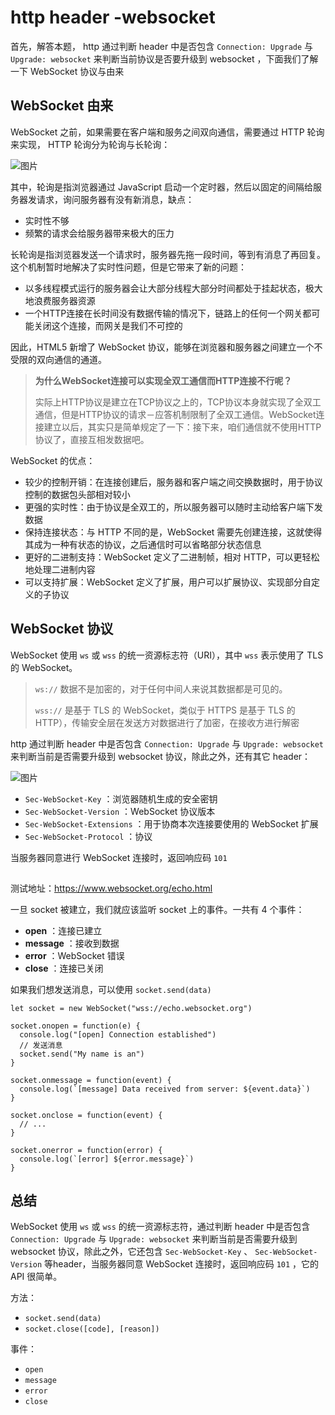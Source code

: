 # http header -websocket

首先，解答本题， http 通过判断 header 中是否包含 `Connection: Upgrade` 与 `Upgrade: websocket` 来判断当前协议是否要升级到 websocket ，下面我们了解一下 WebSocket 协议与由来

## WebSocket 由来

WebSocket 之前，如果需要在客户端和服务之间双向通信，需要通过 HTTP 轮询来实现， HTTP 轮询分为轮询与长轮询：

![图片](https://mmbiz.qpic.cn/mmbiz/bwG40XYiaOKkQObgjMYF8aHkFSsl7YKbmlV3NCOmRAp8a30R1McMVlLRjooooMN7dkqnB3abfdVBvYcMDv3QKyg/640?wx_fmt=other&tp=webp&wxfrom=5&wx_lazy=1&wx_co=1)

其中，轮询是指浏览器通过 JavaScript 启动一个定时器，然后以固定的间隔给服务器发请求，询问服务器有没有新消息，缺点：

- 实时性不够
- 频繁的请求会给服务器带来极大的压力

长轮询是指浏览器发送一个请求时，服务器先拖一段时间，等到有消息了再回复。这个机制暂时地解决了实时性问题，但是它带来了新的问题：

- 以多线程模式运行的服务器会让大部分线程大部分时间都处于挂起状态，极大地浪费服务器资源
- 一个HTTP连接在长时间没有数据传输的情况下，链路上的任何一个网关都可能关闭这个连接，而网关是我们不可控的

因此，HTML5 新增了 WebSocket 协议，能够在浏览器和服务器之间建立一个不受限的双向通信的通道。

> **为什么WebSocket连接可以实现全双工通信而HTTP连接不行呢？**
>
> 实际上HTTP协议是建立在TCP协议之上的，TCP协议本身就实现了全双工通信，但是HTTP协议的请求－应答机制限制了全双工通信。WebSocket连接建立以后，其实只是简单规定了一下：接下来，咱们通信就不使用HTTP协议了，直接互相发数据吧。

WebSocket 的优点：

- 较少的控制开销：在连接创建后，服务器和客户端之间交换数据时，用于协议控制的数据包头部相对较小
- 更强的实时性：由于协议是全双工的，所以服务器可以随时主动给客户端下发数据
- 保持连接状态：与 HTTP 不同的是，WebSocket 需要先创建连接，这就使得其成为一种有状态的协议，之后通信时可以省略部分状态信息
- 更好的二进制支持：WebSocket 定义了二进制帧，相对 HTTP，可以更轻松地处理二进制内容
- 可以支持扩展：WebSocket 定义了扩展，用户可以扩展协议、实现部分自定义的子协议

## WebSocket 协议

WebSocket 使用 `ws` 或 `wss` 的统一资源标志符（URI），其中 `wss` 表示使用了 TLS 的 WebSocket。

> `ws://` 数据不是加密的，对于任何中间人来说其数据都是可见的。
>
> `wss://` 是基于 TLS 的 WebSocket，类似于 HTTPS 是基于 TLS 的 HTTP），传输安全层在发送方对数据进行了加密，在接收方进行解密

http 通过判断 header 中是否包含 `Connection: Upgrade` 与 `Upgrade: websocket` 来判断当前是否需要升级到 websocket 协议，除此之外，还有其它 header：

![图片](https://mmbiz.qpic.cn/mmbiz_png/bwG40XYiaOKkQObgjMYF8aHkFSsl7YKbmRnp5mTPglK8Eqk7saa4YtTHpM27P8BkwsD6PMFO0fZWWRDaUOFUgrg/640?wx_fmt=png&tp=webp&wxfrom=5&wx_lazy=1&wx_co=1)

- `Sec-WebSocket-Key` ：浏览器随机生成的安全密钥
- `Sec-WebSocket-Version` ：WebSocket 协议版本
- `Sec-WebSocket-Extensions` ：用于协商本次连接要使用的 WebSocket 扩展
- `Sec-WebSocket-Protocol` ：协议

当服务器同意进行 WebSocket 连接时，返回响应码 `101`

![图片](data:image/gif;base64,iVBORw0KGgoAAAANSUhEUgAAAAEAAAABCAYAAAAfFcSJAAAADUlEQVQImWNgYGBgAAAABQABh6FO1AAAAABJRU5ErkJggg==)

测试地址：https://www.websocket.org/echo.html

一旦 socket 被建立，我们就应该监听 socket 上的事件。一共有 4 个事件：

- **open** ：连接已建立
- **message** ：接收到数据
- **error** ：WebSocket 错误
- **close** ：连接已关闭

如果我们想发送消息，可以使用 `socket.send(data)`

```
let socket = new WebSocket("wss://echo.websocket.org")

socket.onopen = function(e) {
  console.log("[open] Connection established")
  // 发送消息
  socket.send("My name is an")
}

socket.onmessage = function(event) {
  console.log(`[message] Data received from server: ${event.data}`)
}

socket.onclose = function(event) {
  // ...
}

socket.onerror = function(error) {
  console.log(`[error] ${error.message}`)
}
```

## 总结

WebSocket 使用 `ws` 或 `wss` 的统一资源标志符，通过判断 header 中是否包含 `Connection: Upgrade` 与 `Upgrade: websocket` 来判断当前是否需要升级到 websocket 协议，除此之外，它还包含 `Sec-WebSocket-Key` 、 `Sec-WebSocket-Version` 等header，当服务器同意 WebSocket 连接时，返回响应码 `101` ，它的 API 很简单。

方法：

- `socket.send(data)`
- `socket.close([code], [reason])`

事件：

- `open`
- `message`
- `error`
- `close`

